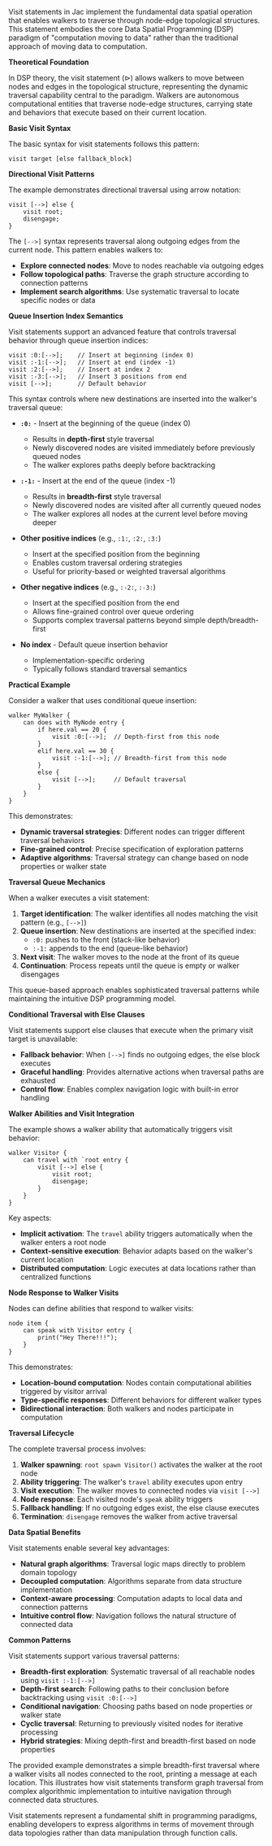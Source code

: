 Visit statements in Jac implement the fundamental data spatial operation that enables walkers to traverse through node-edge topological structures. This statement embodies the core Data Spatial Programming (DSP) paradigm of "computation moving to data" rather than the traditional approach of moving data to computation.

**Theoretical Foundation**

In DSP theory, the visit statement ($\triangleright$) allows walkers to move between nodes and edges in the topological structure, representing the dynamic traversal capability central to the paradigm. Walkers are autonomous computational entities that traverse node-edge structures, carrying state and behaviors that execute based on their current location.

**Basic Visit Syntax**

The basic syntax for visit statements follows this pattern:
```jac
visit target [else fallback_block]
```

**Directional Visit Patterns**

The example demonstrates directional traversal using arrow notation:
```jac
visit [-->] else {
    visit root;
    disengage;
}
```

The `[-->]` syntax represents traversal along outgoing edges from the current node. This pattern enables walkers to:

- **Explore connected nodes**: Move to nodes reachable via outgoing edges
- **Follow topological paths**: Traverse the graph structure according to connection patterns
- **Implement search algorithms**: Use systematic traversal to locate specific nodes or data

**Queue Insertion Index Semantics**

Visit statements support an advanced feature that controls traversal behavior through queue insertion indices:

```jac
visit :0:[-->];    // Insert at beginning (index 0)
visit :-1:[-->];   // Insert at end (index -1)
visit :2:[-->];    // Insert at index 2
visit :-3:[-->];   // Insert 3 positions from end
visit [-->];       // Default behavior
```

This syntax controls where new destinations are inserted into the walker's traversal queue:

- **`:0:`** - Insert at the beginning of the queue (index 0)
  - Results in **depth-first** style traversal
  - Newly discovered nodes are visited immediately before previously queued nodes
  - The walker explores paths deeply before backtracking

- **`:-1:`** - Insert at the end of the queue (index -1)
  - Results in **breadth-first** style traversal  
  - Newly discovered nodes are visited after all currently queued nodes
  - The walker explores all nodes at the current level before moving deeper

- **Other positive indices** (e.g., `:1:`, `:2:`, `:3:`)
  - Insert at the specified position from the beginning
  - Enables custom traversal ordering strategies
  - Useful for priority-based or weighted traversal algorithms

- **Other negative indices** (e.g., `:-2:`, `:-3:`)
  - Insert at the specified position from the end
  - Allows fine-grained control over queue ordering
  - Supports complex traversal patterns beyond simple depth/breadth-first

- **No index** - Default queue insertion behavior
  - Implementation-specific ordering
  - Typically follows standard traversal semantics

**Practical Example**

Consider a walker that uses conditional queue insertion:
```jac
walker MyWalker {
    can does with MyNode entry {
        if here.val == 20 {
            visit :0:[-->];  // Depth-first from this node
        }
        elif here.val == 30 {
            visit :-1:[-->]; // Breadth-first from this node
        }
        else {
            visit [-->];     // Default traversal
        }
    }
}
```

This demonstrates:
- **Dynamic traversal strategies**: Different nodes can trigger different traversal behaviors
- **Fine-grained control**: Precise specification of exploration patterns
- **Adaptive algorithms**: Traversal strategy can change based on node properties or walker state

**Traversal Queue Mechanics**

When a walker executes a visit statement:

1. **Target identification**: The walker identifies all nodes matching the visit pattern (e.g., `[-->]`)
2. **Queue insertion**: New destinations are inserted at the specified index:
   - `:0:` pushes to the front (stack-like behavior)
   - `:-1:` appends to the end (queue-like behavior)
3. **Next visit**: The walker moves to the node at the front of its queue
4. **Continuation**: Process repeats until the queue is empty or walker disengages

This queue-based approach enables sophisticated traversal patterns while maintaining the intuitive DSP programming model.

**Conditional Traversal with Else Clauses**

Visit statements support else clauses that execute when the primary visit target is unavailable:

- **Fallback behavior**: When `[-->]` finds no outgoing edges, the else block executes
- **Graceful handling**: Provides alternative actions when traversal paths are exhausted
- **Control flow**: Enables complex navigation logic with built-in error handling

**Walker Abilities and Visit Integration**

The example shows a walker ability that automatically triggers visit behavior:
```jac
walker Visitor {
    can travel with `root entry {
        visit [-->] else {
            visit root;
            disengage;
        }
    }
}
```

Key aspects:
- **Implicit activation**: The `travel` ability triggers automatically when the walker enters a root node
- **Context-sensitive execution**: Behavior adapts based on the walker's current location
- **Distributed computation**: Logic executes at data locations rather than centralized functions

**Node Response to Walker Visits**

Nodes can define abilities that respond to walker visits:
```jac
node item {
    can speak with Visitor entry {
        print("Hey There!!!");
    }
}
```

This demonstrates:
- **Location-bound computation**: Nodes contain computational abilities triggered by visitor arrival
- **Type-specific responses**: Different behaviors for different walker types
- **Bidirectional interaction**: Both walkers and nodes participate in computation

**Traversal Lifecycle**

The complete traversal process involves:

1. **Walker spawning**: `root spawn Visitor()` activates the walker at the root node
2. **Ability triggering**: The walker's `travel` ability executes upon entry
3. **Visit execution**: The walker moves to connected nodes via `visit [-->]`
4. **Node response**: Each visited node's `speak` ability triggers
5. **Fallback handling**: If no outgoing edges exist, the else clause executes
6. **Termination**: `disengage` removes the walker from active traversal

**Data Spatial Benefits**

Visit statements enable several key advantages:

- **Natural graph algorithms**: Traversal logic maps directly to problem domain topology
- **Decoupled computation**: Algorithms separate from data structure implementation
- **Context-aware processing**: Computation adapts to local data and connection patterns
- **Intuitive control flow**: Navigation follows the natural structure of connected data

**Common Patterns**

Visit statements support various traversal patterns:
- **Breadth-first exploration**: Systematic traversal of all reachable nodes using `visit :-1:[-->]`
- **Depth-first search**: Following paths to their conclusion before backtracking using `visit :0:[-->]`
- **Conditional navigation**: Choosing paths based on node properties or walker state
- **Cyclic traversal**: Returning to previously visited nodes for iterative processing
- **Hybrid strategies**: Mixing depth-first and breadth-first based on node properties

The provided example demonstrates a simple breadth-first traversal where a walker visits all nodes connected to the root, printing a message at each location. This illustrates how visit statements transform graph traversal from complex algorithmic implementation to intuitive navigation through connected data structures.

Visit statements represent a fundamental shift in programming paradigms, enabling developers to express algorithms in terms of movement through data topologies rather than data manipulation through function calls.
